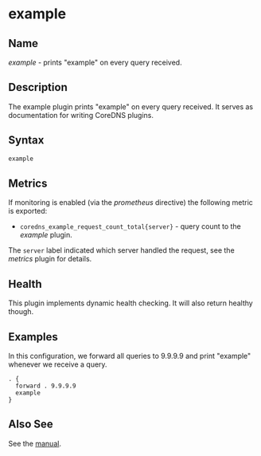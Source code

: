 # example

## Name

*example* - prints "example" on every query received.

## Description

The example plugin prints "example" on every query received. It serves as documentation for
writing CoreDNS plugins.

## Syntax

~~~ txt
example
~~~

## Metrics

If monitoring is enabled (via the *prometheus* directive) the following metric is exported:

* `coredns_example_request_count_total{server}` - query count to the *example* plugin.

The `server` label indicated which server handled the request, see the *metrics* plugin for details.

## Health

This plugin implements dynamic health checking. It will also return healthy though.

## Examples

In this configuration, we forward all queries to 9.9.9.9 and print "example" whenever we receive
a query.

``` corefile
. {
  forward . 9.9.9.9
  example
}
```

## Also See

See the [manual](https://coredns.io/manual).
